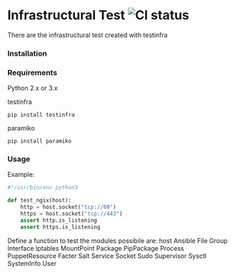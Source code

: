 # Infrastructural Test ![CI status](https://img.shields.io/badge/build-passing-brightgreen.svg)

There are the infrastructural test created with testinfra

### Installation


### Requirements
Python 2.x or 3.x

testinfra

`pip install testinfra`

paramiko

`pip install paramiko`

### Usage
Example:
```python
#!/usr/bin/env python3

def test_ngix(host):
    http = host.socket("tcp://80")
    https = host.socket("tcp://443")
    assert http.is_listening
    assert https.is_listening
```
Define a function to test the modules possibile are:
host
Ansible
File
Group
Interface
Iptables
MountPoint
Package
PipPackage
Process
PuppetResource
Facter
Salt
Service
Socket
Sudo
Supervisor
Sysctl
SystemInfo
User
